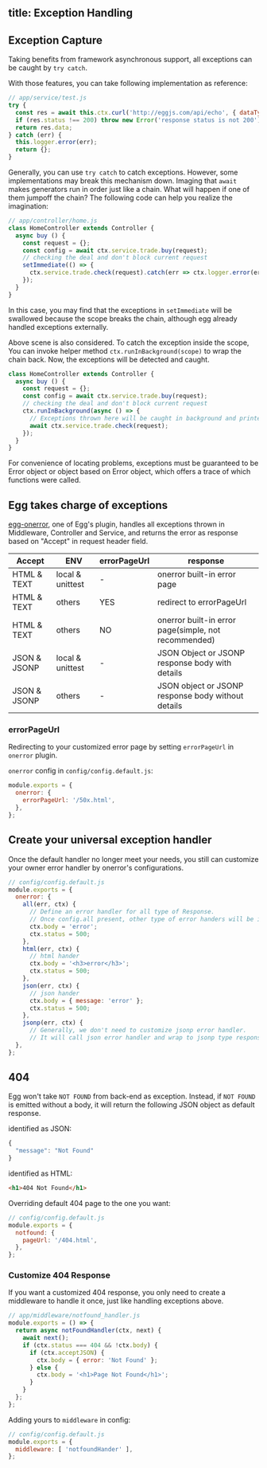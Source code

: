 title: Exception Handling
---

## Exception Capture

Taking benefits from framework asynchronous support, all exceptions can be caught by `try catch`.

With those features, you can take following implementation as reference:

```js
// app/service/test.js
try {
  const res = await this.ctx.curl('http://eggjs.com/api/echo', { dataType: 'json' });
  if (res.status !== 200) throw new Error('response status is not 200');
  return res.data;
} catch (err) {
  this.logger.error(err);
  return {};
}
```

Generally, you can use `try catch` to catch exceptions. However, some implementations may break this mechanism down. Imaging that `await` makes generators run in order just like a chain. What will happen if one of them jumpoff the chain? The following code can help you realize the imagination:

```js
// app/controller/home.js
class HomeController extends Controller {
  async buy () {
    const request = {};
    const config = await ctx.service.trade.buy(request);
    // checking the deal and don't block current request
    setImmediate(() => {
      ctx.service.trade.check(request).catch(err => ctx.logger.error(err));
    });
  }
}
```

In this case, you may find that the exceptions in `setImmediate` will be swallowed because the scope breaks the chain, although egg already handled exceptions externally.

Above scene is also considered. To catch the exception inside the scope, You can invoke helper method `ctx.runInBackground(scope)` to wrap the chain back. Now, the exceptions will be detected and caught.

```js
class HomeController extends Controller {
  async buy () {
    const request = {};
    const config = await ctx.service.trade.buy(request);
    // checking the deal and don't block current request
    ctx.runInBackground(async () => {
      // Exceptions thrown here will be caught in background and printed into log.
      await ctx.service.trade.check(request);
    });
  }
}
```

For convenience of locating problems, exceptions must be guaranteed to be Error object or object based on Error object, which offers a trace of which functions were called.

## Egg takes charge of exceptions

[egg-onerror](https://github.com/eggjs/egg-onerror), one of Egg's plugin, handles all exceptions thrown in Middleware, Controller and Service, and returns the error as response based on "Accept" in request header field.

| Accept | ENV | errorPageUrl | response |
|-------------|------|----------------------|--------|
| HTML & TEXT | local & unittest | - | onerror built-in error page |
| HTML & TEXT | others | YES | redirect to errorPageUrl |
| HTML & TEXT | others | NO | onerror built-in error page(simple, not recommended) |
| JSON & JSONP | local & unittest | - | JSON Object or JSONP response body with details |
| JSON & JSONP| others | - | JSON object  or JSONP response body without details |

### errorPageUrl

Redirecting to your customized error page by setting `errorPageUrl` in `onerror` plugin.

`onerror` config in `config/config.default.js`:

```js
module.exports = {
  onerror: {
    errorPageUrl: '/50x.html',
  },
};
```

## Create your universal exception handler

Once the default handler no longer meet your needs, you still can customize your owner error handler by onerror's configurations.

```js
// config/config.default.js
module.exports = {
  onerror: {
    all(err, ctx) {
      // Define an error handler for all type of Response.
      // Once config.all present, other type of error handers will be ignored.
      ctx.body = 'error';
      ctx.status = 500;
    },
    html(err, ctx) {
      // html hander
      ctx.body = '<h3>error</h3>';
      ctx.status = 500;
    },
    json(err, ctx) {
      // json hander
      ctx.body = { message: 'error' };
      ctx.status = 500;
    },
    jsonp(err, ctx) {
      // Generally, we don't need to customize jsonp error handler.
      // It will call json error handler and wrap to jsonp type response.
  },
};
```

## 404

Egg won't take `NOT FOUND` from back-end as exception. Instead, if `NOT FOUND` is emitted without a body, it will return the following JSON object as default response.

identified as JSON:

```js
{
  "message": "Not Found"
}
```

identified as HTML:

```html
<h1>404 Not Found</h1>
```

Overriding default 404 page to the one you want:

```js
// config/config.default.js
module.exports = {
  notfound: {
    pageUrl: '/404.html',
  },
};
```

### Customize 404 Response

If you want a customized 404 response, you only need to create a middleware to handle it once, just like handling exceptions above.

```js
// app/middleware/notfound_handler.js
module.exports = () => {
  return async notFoundHandler(ctx, next) {
    await next();
    if (ctx.status === 404 && !ctx.body) {
      if (ctx.acceptJSON) {
        ctx.body = { error: 'Not Found' };
      } else {
        ctx.body = '<h1>Page Not Found</h1>';
      }
    }
  };
};
```

Adding yours to `middleware` in config:

```js
// config/config.default.js
module.exports = {
  middleware: [ 'notfoundHander' ],
};
```
